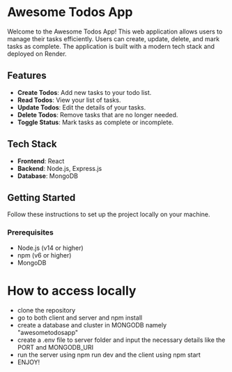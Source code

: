 # Awesome Todos App

Welcome to the Awesome Todos App! This web application allows users to manage their tasks efficiently. Users can create, update, delete, and mark tasks as complete. The application is built with a modern tech stack and deployed on Render.

## Features

- **Create Todos**: Add new tasks to your todo list.
- **Read Todos**: View your list of tasks.
- **Update Todos**: Edit the details of your tasks.
- **Delete Todos**: Remove tasks that are no longer needed.
- **Toggle Status**: Mark tasks as complete or incomplete.

## Tech Stack

- **Frontend**: React
- **Backend**: Node.js, Express.js
- **Database**: MongoDB

## Getting Started

Follow these instructions to set up the project locally on your machine.

### Prerequisites

- Node.js (v14 or higher)
- npm (v6 or higher)
- MongoDB

# How to access locally
- clone the repository
- go to both client and server and npm install
- create a database and cluster in MONGODB namely "awesometodosapp"
- create a .env file to server folder and input the necessary details like the PORT and MONGODB_URI
- run the server using npm run dev and the client using npm start
- ENJOY!
